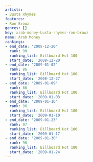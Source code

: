 ```yaml
---
artists:
- Busta Rhymes
features:
- Ron Browz
genres: []
key: arab-money-busta-rhymes-ron-browz
name: Arab Money
rankings:
- end_date: '2008-12-26'
  rank: 90
  ranking_list: Billboard Hot 100
  start_date: '2008-12-20'
- end_date: '2009-01-02'
  rank: 86
  ranking_list: Billboard Hot 100
  start_date: '2008-12-27'
- end_date: '2009-01-09'
  rank: 86
  ranking_list: Billboard Hot 100
  start_date: '2009-01-03'
- end_date: '2009-01-16'
  rank: 96
  ranking_list: Billboard Hot 100
  start_date: '2009-01-10'
- end_date: '2009-01-23'
  rank: 97
  ranking_list: Billboard Hot 100
  start_date: '2009-01-17'
- end_date: '2009-01-30'
  rank: 96
  ranking_list: Billboard Hot 100
  start_date: '2009-01-24'
---
```


